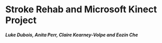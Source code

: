# Stroke Rehab and Microsoft Kinect Project

<h5><b>Luke Dubois, Anita Perr, Claire Kearney-Volpe and Eozin Che</b></h5><br/>

